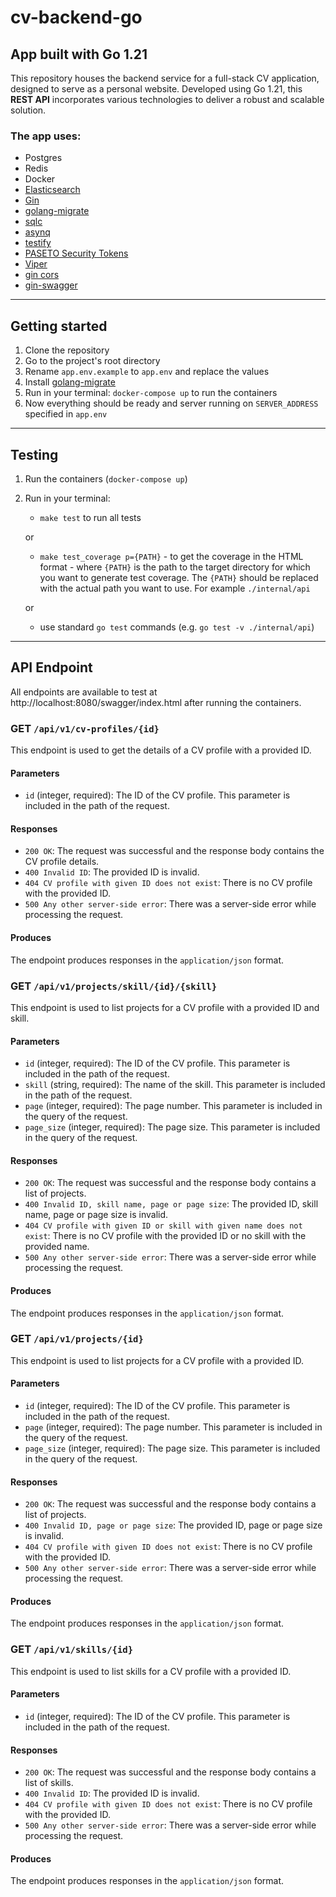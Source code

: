 # cv-backend-go

## App built with Go 1.21

This repository houses the backend service for a full-stack CV application, designed to serve as a personal website. Developed using Go 1.21, this **REST API** incorporates various technologies to deliver a robust and scalable solution.

### The app uses:
- Postgres
- Redis 
- Docker
- [Elasticsearch](https://github.com/elastic/go-elasticsearch)
- [Gin](https://github.com/gin-gonic/gin)
- [golang-migrate](https://github.com/golang-migrate/migrate)
- [sqlc](https://github.com/kyleconroy/sqlc)
- [asynq](https://github.com/hibiken/asynq)
- [testify](https://github.com/stretchr/testify)
- [PASETO Security Tokens](https://github.com/o1egl/paseto)
- [Viper](https://github.com/spf13/viper)
- [gin cors](https://github.com/gin-contrib/cors)
- [gin-swagger](https://github.com/swaggo/gin-swagger)
<hr>

## Getting started
1. Clone the repository
2. Go to the project's root directory
3. Rename `app.env.example` to `app.env` and replace the values
4. Install [golang-migrate](https://github.com/golang-migrate/migrate/tree/master/cmd/migrate)
5. Run in your terminal:
`docker-compose up` to run the containers
6. Now everything should be ready and server running on `SERVER_ADDRESS` specified in `app.env`
<hr>

## Testing
1. Run the containers (`docker-compose up`)
2. Run in your terminal:
    - `make test` to run all tests

   or
    - `make test_coverage p={PATH}` - to get the coverage in the HTML format - where `{PATH}` is the path to the target directory for which you want to generate test coverage. The `{PATH}` should be replaced with the actual path you want to use. For example `./internal/api`

   or
    - use standard `go test` commands (e.g. `go test -v ./internal/api`)
<hr>

## API Endpoint
All endpoints are available to test at http://localhost:8080/swagger/index.html after running the containers.


### GET `/api/v1/cv-profiles/{id}`

This endpoint is used to get the details of a CV profile with a provided ID.

#### Parameters

- `id` (integer, required): The ID of the CV profile. This parameter is included in the path of the request.

#### Responses

- `200 OK`: The request was successful and the response body contains the CV profile details.
- `400 Invalid ID`: The provided ID is invalid.
- `404 CV profile with given ID does not exist`: There is no CV profile with the provided ID. 
- `500 Any other server-side error`: There was a server-side error while processing the request.

#### Produces

The endpoint produces responses in the `application/json` format.

### GET `/api/v1/projects/skill/{id}/{skill}`

This endpoint is used to list projects for a CV profile with a provided ID and skill.

#### Parameters

- `id` (integer, required): The ID of the CV profile. This parameter is included in the path of the request.
- `skill` (string, required): The name of the skill. This parameter is included in the path of the request.
- `page` (integer, required): The page number. This parameter is included in the query of the request.
- `page_size` (integer, required): The page size. This parameter is included in the query of the request.

#### Responses

- `200 OK`: The request was successful and the response body contains a list of projects.
- `400 Invalid ID, skill name, page or page size`: The provided ID, skill name, page or page size is invalid. 
- `404 CV profile with given ID or skill with given name does not exist`: There is no CV profile with the provided ID or no skill with the provided name.
- `500 Any other server-side error`: There was a server-side error while processing the request.

#### Produces

The endpoint produces responses in the `application/json` format.

### GET `/api/v1/projects/{id}`

This endpoint is used to list projects for a CV profile with a provided ID.

#### Parameters

- `id` (integer, required): The ID of the CV profile. This parameter is included in the path of the request.
- `page` (integer, required): The page number. This parameter is included in the query of the request.
- `page_size` (integer, required): The page size. This parameter is included in the query of the request.

#### Responses

- `200 OK`: The request was successful and the response body contains a list of projects. 
- `400 Invalid ID, page or page size`: The provided ID, page or page size is invalid.
- `404 CV profile with given ID does not exist`: There is no CV profile with the provided ID.
- `500 Any other server-side error`: There was a server-side error while processing the request.

#### Produces

The endpoint produces responses in the `application/json` format.

### GET `/api/v1/skills/{id}`

This endpoint is used to list skills for a CV profile with a provided ID.

#### Parameters

- `id` (integer, required): The ID of the CV profile. This parameter is included in the path of the request.

#### Responses

- `200 OK`: The request was successful and the response body contains a list of skills. 
- `400 Invalid ID`: The provided ID is invalid.
- `404 CV profile with given ID does not exist`: There is no CV profile with the provided ID.
- `500 Any other server-side error`: There was a server-side error while processing the request.

#### Produces

The endpoint produces responses in the `application/json` format.
